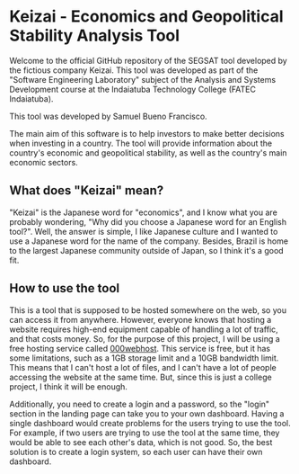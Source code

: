# Keizai - Economics and Geopolitical Stability Analysis Tool

Welcome to the official GitHub repository of the SEGSAT tool developed by the fictious company Keizai. This tool was developed as part of the "Software Engineering Laboratory" subject of the Analysis and Systems Development course at the Indaiatuba Technology College (FATEC Indaiatuba).

This tool was developed by Samuel Bueno Francisco.

The main aim of this software is to help investors to make better decisions when investing in a country. The tool will provide information about the country's economic and geopolitical stability, as well as the country's main economic sectors.

## What does "Keizai" mean?

"Keizai" is the Japanese word for "economics", and I know what you are probably wondering, "Why did you choose a Japanese word for an English tool?". Well, the answer is simple, I like Japanese culture and I wanted to use a Japanese word for the name of the company. Besides, Brazil is home to the largest Japanese community outside of Japan, so I think it's a good fit.

## How to use the tool

This is a tool that is supposed to be hosted somewhere on the web, so you can access it from anywhere. However, everyone knows that hosting a website requires high-end equipment capable of handling a lot of traffic, and that costs money. So, for the purpose of this project, I will be using a free hosting service called [000webhost](https://www.000webhost.com/). This service is free, but it has some limitations, such as a 1GB storage limit and a 10GB bandwidth limit. This means that I can't host a lot of files, and I can't have a lot of people accessing the website at the same time. But, since this is just a college project, I think it will be enough.

Additionally, you need to create a login and a password, so the "login" section in the landing page can take you to your own dashboard. Having a single dashboard would create problems for the users trying to use the tool. For example, if two users are trying to use the tool at the same time, they would be able to see each other's data, which is not good. So, the best solution is to create a login system, so each user can have their own dashboard.
